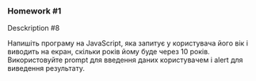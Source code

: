 ### Homework #1

Desckription #8

Напишіть програму на JavaScript, яка запитує у користувача його вік і 
виводить на екран, скільки років йому буде через 10 років. 
Використовуйте prompt для введення даних користувачем і alert для 
виведення результату.